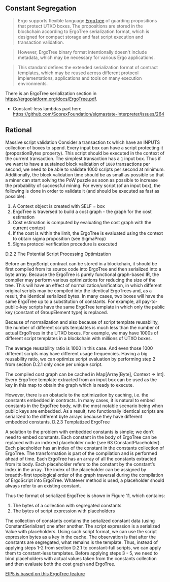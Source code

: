 ## Constant Segregation

>Ergo supports flexible language [ErgoTree](https://ergoplatform.org/docs/ErgoTree.pdf) of guarding propositions that protect UTXO boxes. The propositions are stored in the blockchain according to ErgoTree serialization format, which is designed for compact storage and fast script execution and transaction validation.

>However, ErgoTree binary format intentionally doesn't include metadata, which may be
necessary for various Ergo applications.

>This standard defines the extended serialization format of contract templates, which may be reused across different protocol implementations, applications and tools on many execution environments.

There is an ErgoTree serialization section in https://ergoplatform.org/docs/ErgoTree.pdf.

- Constant-less lambdas part here https://github.com/ScorexFoundation/sigmastate-interpreter/issues/264

## Rational

Massive script validation Consider a transaction tx which have an INPUTS collection of boxes to spend. Every input box can have a script protecting it (propostionBytes property). This script should be executed in the context of the current transaction. The simplest transaction has a `1` input box. Thus if we want to have a sustained block validation of `1000` transactions per second, we need to be able to validate 1000 scripts per second at minimum. Additionally, the block validation time should be as small as possible so that a miner can start solving the PoW puzzle as soon as possible to increase the probability of successful mining. For every script (of an input box), the following is done in order to validate it (and should be executed as fast as possible):

1. A Context object is created with SELF = box
2. ErgoTree is traversed to build a cost graph - the graph for the cost estimation
3. Cost estimation is computed by evaluating the cost graph with the current context
4. If the cost is within the limit, the ErgoTree is evaluated using the context to obtain sigma
proposition (see SigmaProp)
5. Sigma protocol verification procedure is executed

D.2.2 The Potential Script Processing Optimization


Before an ErgoScript contract can be stored in a blockchain, it should be first compiled from its source code into ErgoTree and then serialized into a byte array. Because the ErgoTree is purely functional graph-based IR, the compiler may perform various optimizations for reducing the size of the tree. This will have an effect of normalization/unification, in which different original scripts may be compiled into the identical ErgoTrees and, as a result, the identical serialized bytes. In many cases, two boxes will have the same ErgoTree up to a substitution of constants. For example, all pay-to-public-key scripts have the same ErgoTree template in which only the public key (constant of GroupElement type) is replaced.


Because of normalization and also because of script template reusability, the number of different scripts templates is much less than the number of actual ErgoTrees in the UTXO boxes. For example, we may have 1000s of different script templates in a blockchain with millions of UTXO boxes.


The average reusability ratio is 1000 in this case. And even those 1000 different scripts may have different usage frequencies. Having a big reusability ratio, we can optimize script evaluation by performing step 2 from section D.2.1 only once per unique script.

The compiled cost graph can be cached in Map[Array[Byte], Context => Int]. Every ErgoTree template extracted from an input box can be used as the key in this map to obtain the graph which is ready to execute.

However, there is an obstacle to the optimization by caching, i.e. the constants embedded in contracts. In many cases, it is natural to embed constants in the ErgoTree body, with the most notable scenario being when public keys are embedded. As a result, two functionally identical scripts are serialized to the different byte arrays because they have different embedded constants. D.2.3 Templatized ErgoTree

A solution to the problem with embedded constants is simple; we don’t need to embed constants. Each constant in the body of ErgoTree can be replaced with an indexed placeholder node (see 63 ConstantPlaceholder). Each placeholder has an index of the constant in the constants collection of ErgoTree. The transformation is part of the compilation and is performed ahead of time. Each ErgoTree has an array of all the constants extracted from its body. Each placeholder refers to the constant by the constant’s index in the array. The index of the placeholder can be assigned by breadth-first topological order of the graph traversal during the compilation of ErgoScript into ErgoTree. Whatever method is used, a placeholder should always refer to an existing constant.

Thus the format of serialized ErgoTree is shown in Figure 11, which contains:

1. The bytes of a collection with segregated constants
2. The bytes of script expression with placeholders

The collection of constants contains the serialized constant data (using ConstantSerializer) one after another. The script expression is a serialized Value with placeholders. Using such script format, we can use the script expression bytes as a key in the cache. The observation is that after the constants are segregated, what remains is the template. Thus, instead of applying steps 1-2 from section D.2.1 to constant-full scripts, we can apply them to constant-less templates. Before applying steps 3 - 5, we need to bind placeholders with actual values taken from the constants collection and then evaluate both the cost graph and ErgoTree.

[EIP5 is based on this ErgoTree feature](https://github.com/ergoplatform/eips/blob/master/eip-0005.md)

